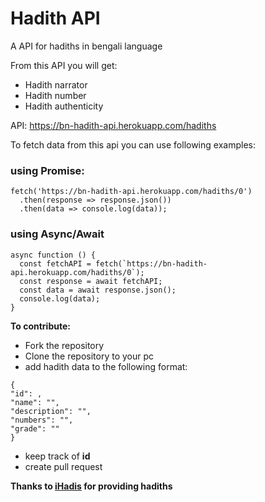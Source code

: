 # Hadith API

A API for hadiths in bengali language

From this API you will get:

- Hadith narrator
- Hadith number
- Hadith authenticity

API: https://bn-hadith-api.herokuapp.com/hadiths

To fetch data from this api you can use following examples:

### using Promise:

```
fetch('https://bn-hadith-api.herokuapp.com/hadiths/0')
  .then(response => response.json())
  .then(data => console.log(data));
```

### using Async/Await

```
async function () {
  const fetchAPI = fetch(`https://bn-hadith-api.herokuapp.com/hadiths/0`);
  const response = await fetchAPI;
  const data = await response.json();
  console.log(data);
}
```

**To contribute:**

- Fork the repository
- Clone the repository to your pc
- add hadith data to the following format:

```
{
"id": ,
"name": "",
"description": "",
"numbers": "",
"grade": ""
}

```

- keep track of **id**
- create pull request

**Thanks to [iHadis](http://ihadis.com/) for providing hadiths**
